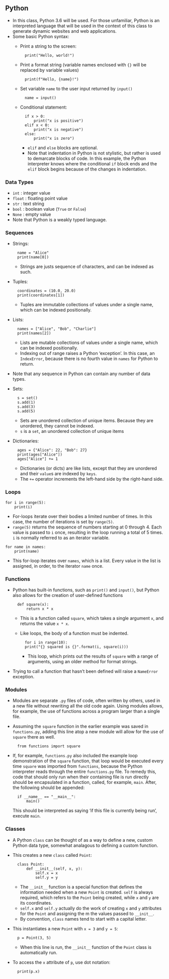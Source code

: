 ## Python

-   In this class, Python 3.6 will be used. For those unfamiliar, Python is an interpreted language that will be used in the context of this class to generate dynamic websites and web applications.
-   Some basic Python syntax:
    -   Print a string to the screen:
        
        ```
          print("Hello, world!")
        
        ```
        
    -   Print a format string (variable names enclosed with  `{}`  will be replaced by variable values)
        
        ```
          print(f"Hello, {name}!")
        
        ```
        
    -   Set variable  `name`  to the user input returned by  `input()`
        
        ```
          name = input()
        
        ```
        
    -   Conditional statement:
        
        ```
          if x > 0:
              print("x is positive")
          elif x < 0:
              print("x is negative")
          else:
              print("x is zero")
        
        ```
        
        -   `elif`  and  `else`  blocks are optional.
        -   Note that indentation in Python is not stylistic, but rather is used to demarcate blocks of code. In this example, the Python interpreter knows where the conditional  `if`  block ends and the  `elif`  block begins because of the changes in indentation.

### Data Types

-   `int`  : integer value
-   `float`  : floating point value
-   `str`  : text string
-   `bool`  : boolean value (`True`  or  `False`)
-   `None`  : empty value
-   Note that Python is a weakly typed language.

### Sequences

-   Strings:
    
    ```
      name = "Alice"
      print(name[0])
    
    ```
    
    -   Strings are justs sequence of characters, and can be indexed as such.
-   Tuples:
    
    ```
      coordinates = (10.0, 20.0)
      print(coordinates[1])
    
    ```
    
    -   Tuples are immutable collections of values under a single name, which can be indexed positionally.
-   Lists:
    
    ```
      names = ["Alice", "Bob", "Charlie"]
      print(names[2])
    
    ```
    
    -   Lists are mutable collections of values under a single name, which can be indexed positionally.
    -   Indexing out of range raises a Python ‘exception’. In this case, an  `IndexError`, because there is no fourth value in  `names`  for Python to return.
-   Note that any sequence in Python can contain any number of data types.
    
-   Sets:
    
    ```
      s = set()
      s.add(1)
      s.add(3)
      s.add(5)
    
    ```
    
    -   Sets are unordered collection of unique items. Because they are unordered, they cannot be indexed.
    -   `s`  is a  `set`, an unordered collection of unique items
-   Dictionaries:
    
    ```
      ages = {"Alice": 22, "Bob": 27}
      print(ages["Alice"])
      ages["Alice"] += 1
    
    ```
    
    -   Dictionaries (or dicts) are like lists, except that they are unordered and their  `value`s are indexed by  `keys`.
    -   The  `+=`  operator increments the left-hand side by the right-hand side.

### Loops

```
for i in range(5):
    print(i)

```

-   For-loops iterate over their bodies a limited number of times. In this case, the number of iterations is set by  `range(5)`.
-   `range(5)`  returns the sequence of numbers starting at 0 through 4. Each value is passed to  `i`  once, resulting in the loop running a total of 5 times.  `i`  is normally referred to as an iterator variable.

```
for name in names:
    print(name)

```

-   This for-loop iterates over  `names`, which is a list. Every value in the list is assigned, in order, to the iterator  `name`  once.

### Functions

-   Python has built-in functions, such as  `print()`  and  `input()`, but Python also allows for the creation of user-defined functions
    
    ```
      def square(x):
          return x * x
    
    ```
    
    -   This is a function called  `square`, which takes a single argument  `x`, and returns the value  `x * x`.
    -   Like loops, the body of a function must be indented.
        
        ```
          for i in range(10):
          print("{} squared is {}".format(i, square(i)))
        
        ```
        
        -   This loop, which prints out the results of  `square`  with a range of arguments, using an older method for format strings.
-   Trying to call a function that hasn’t been defined will raise a  `NameError`  exception.

### Modules

-   Modules are separate  `.py`  files of code, often written by others, used in a new file without rewriting all the old code again. Using modules allows, for example, the use of functions across a program larger than a single file.
-   Assuming the  `square`  function in the earlier example was saved in  `functions.py`, adding this line atop a new module will allow for the use of  `square`  there as well.
    
    ```
      from functions import square
    
    ```
    
-   If, for example,  `functions.py`  also included the example loop demonstration of the  `square`  function, that loop would be executed every time  `square`  was imported from  `functions`, because the Python interpreter reads through the entire  `functions.py`  file. To remedy this, code that should only run when their containing file is run directly should be encapsulated in a function, called, for example,  `main`. After, the following should be appended:
    
    ```
      if __name__ == "__main__":
          main()
    
    ```
    
    This should be interpreted as saying ‘if this file is currently being run’, execute  `main`.
    

### Classes

-   A Python  `class`  can be thought of as a way to define a new, custom Python data type, somewhat analagous to defining a custom function.
-   This creates a new  `class`  called  `Point`:
    
    ```
      class Point:
          def __init__(self, x, y):
              self.x = x
              self.y = y
    
    ```
    
    -   The  `__init__`  function is a special function that defines the information needed when a new  `Point`  is created.  `self`  is always required, which refers to the  `Point`  being created, while  `x`  and  `y`  are its coordinates.
    -   `self.x`  and  `self.y`  actually do the work of creating  `x`  and  `y`  attributes for the  `Point`  and assigning the m the values passed to  `__init__`.
    -   By convention,  `class`  names tend to start with a capital letter.
-   This instantiates a new  `Point`  with  `x = 3`  and  `y = 5`:
    
    ```
      p = Point(3, 5)
    
    ```
    
    -   When this line is run, the  `__init__`  function of the  `Point`  class is automatically run.
-   To access the  `x`  attribute of  `p`, use dot notation:
    
    ```
      print(p.x)
    
    ```
